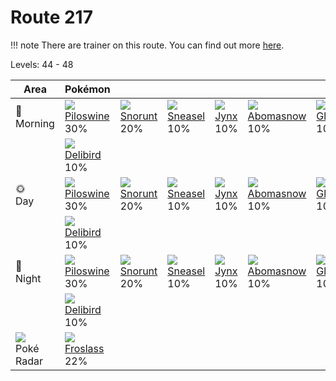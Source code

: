 # Route 217

!!! note
    There are trainer on this route. You can find out more [here](/trainer_changes/route_217/).

Levels: 44 - 48

Area                           | Pokémon                          | &nbsp;                           | &nbsp;                           | &nbsp;                           | &nbsp;                           | &nbsp;                           
---                            | ---                              | ---                              | ---                              | ---                              | ---                              | ---                              
🌅<br>Morning                   | ![][221]<br> [Piloswine]<br> 30%| ![][361]<br> [Snorunt]<br> 20%  | ![][215]<br> [Sneasel]<br> 10%  | ![][124]<br> [Jynx]<br> 10%     | ![][460]<br> [Abomasnow]<br> 10%| ![][362]<br> [Glalie]<br> 10%   
&nbsp;                         | ![][225]<br> [Delibird]<br> 10% 
🌞<br>Day                       | ![][221]<br> [Piloswine]<br> 30%| ![][361]<br> [Snorunt]<br> 20%  | ![][215]<br> [Sneasel]<br> 10%  | ![][124]<br> [Jynx]<br> 10%     | ![][460]<br> [Abomasnow]<br> 10%| ![][362]<br> [Glalie]<br> 10%   
&nbsp;                         | ![][225]<br> [Delibird]<br> 10% 
🌙<br>Night                     | ![][221]<br> [Piloswine]<br> 30%| ![][361]<br> [Snorunt]<br> 20%  | ![][215]<br> [Sneasel]<br> 10%  | ![][124]<br> [Jynx]<br> 10%     | ![][460]<br> [Abomasnow]<br> 10%| ![][362]<br> [Glalie]<br> 10%   
&nbsp;                         | ![][225]<br> [Delibird]<br> 10% 
![][poke-radar]<br> Poké Radar | ![][478]<br> [Froslass]<br> 22% 


[Jynx]: /pokemon_changes/124/
[Sneasel]: /pokemon_changes/215/
[Piloswine]: /pokemon_changes/221/
[Delibird]: /pokemon_changes/225/
[Snorunt]: /pokemon_changes/361/
[Glalie]: /pokemon_changes/362/
[Abomasnow]: /pokemon_changes/460/
[Froslass]: /pokemon_changes/478/
[poke-radar]: /img/items/poke-radar.png
[124]: /img/pokemon/124.png
[215]: /img/pokemon/215.png
[221]: /img/pokemon/221.png
[225]: /img/pokemon/225.png
[361]: /img/pokemon/361.png
[362]: /img/pokemon/362.png
[460]: /img/pokemon/460.png
[478]: /img/pokemon/478.png

